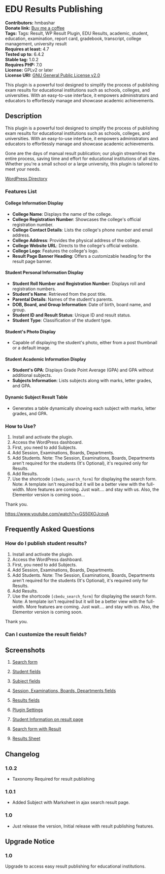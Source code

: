 # EDU Results Publishing

**Contributors:** hmbashar  
**Donate link:** [Buy me a coffee](https://www.buymeacoffee.com/hmbashar)  
**Tags:** Tags: Result, WP Result Plugin, EDU Results, academic, student, education, examination, report card, gradebook, transcript, college management, university result  
**Requires at least:** 4.7  
**Tested up to:** 6.4.2  
**Stable tag:** 1.0.2  
**Requires PHP:** 7.0  
**License:** GPLv2 or later  
**License URI:** [GNU General Public License v2.0](https://www.gnu.org/licenses/gpl-2.0.html)

This plugin is a powerful tool designed to simplify the process of publishing exam results for educational institutions such as schools, colleges, and universities. With an easy-to-use interface, it empowers administrators and educators to effortlessly manage and showcase academic achievements.

## Description

This plugin is a powerful tool designed to simplify the process of publishing exam results for educational institutions such as schools, colleges, and universities. With an easy-to-use interface, it empowers administrators and educators to effortlessly manage and showcase academic achievements.

Gone are the days of manual result publication; our plugin streamlines the entire process, saving time and effort for educational institutions of all sizes. Whether you're a small school or a large university, this plugin is tailored to meet your needs.

[WordPress Directory](https://wordpress.org/plugins/edu-results-publishing)

### **Features List**

#### College Information Display
- **College Name**: Displays the name of the college.
- **College Registration Number**: Showcases the college's official registration number.
- **College Contact Details**: Lists the college's phone number and email address.
- **College Address**: Provides the physical address of the college.
- **College Website URL**: Directs to the college's official website.
- **College Logo**: Features the college's logo.
- **Result Page Banner Heading**: Offers a customizable heading for the result page banner.

#### Student Personal Information Display
- **Student Roll Number and Registration Number**: Displays roll and registration numbers.
- **Student's Name**: Retrieved from the post title.
- **Parental Details**: Names of the student's parents.
- **DOB, Board, and Group Information**: Date of birth, board name, and group.
- **Student ID and Result Status**: Unique ID and result status.
- **Student Type**: Classification of the student type.

#### Student's Photo Display
- Capable of displaying the student's photo, either from a post thumbnail or a default image.

#### Student Academic Information Display
- **Student's GPA**: Displays Grade Point Average (GPA) and GPA without additional subjects.
- **Subjects Information**: Lists subjects along with marks, letter grades, and GPA.

#### Dynamic Subject Result Table
- Generates a table dynamically showing each subject with marks, letter grades, and GPA.

### How to Use?

1. Install and activate the plugin.
2. Access the WordPress dashboard.
3. First, you need to add Subjects.
4. Add Session, Examinations, Boards, Departments.
5. Add Students. Note: The Session, Examinations, Boards, Departments aren't required for the students (It's Optional), it's required only for Results.
6. Add Results.
7. Use the shortcode `[cbedu_search_form]` for displaying the search form. Note: A template isn't required but it will be a better view with the full-width.
   More features are coming. Just wait.... and stay with us. Also, the Elementor version is coming soon...

Thank you.

https://www.youtube.com/watch?v=GS50XOJcpvA

## Frequently Asked Questions

### How do I publish student results?

1. Install and activate the plugin.
2. Access the WordPress dashboard.
3. First, you need to add Subjects.
4. Add Session, Examinations, Boards, Departments.
5. Add Students. Note: The Session, Examinations, Boards, Departments aren't required for the students (It's Optional), it's required only for Results.
6. Add Results.
7. Use the shortcode `[cbedu_search_form]` for displaying the search form. Note: A template isn't required but it will be a better view with the full-width. More features are coming. Just wait.... and stay with us. Also, the Elementor version is coming soon.

Thank you.

### Can I customize the result fields?



## Screenshots

1. [Search form](https://raw.githubusercontent.com/hmbashar/edu-results-publishing/master/screenshots/screenshot-1.png)

2. [Student fields](https://raw.githubusercontent.com/hmbashar/edu-results-publishing/master/screenshots/screenshot-2.png)

3. [Subject fields](https://raw.githubusercontent.com/hmbashar/edu-results-publishing/master/screenshots/screenshot-3.png)

4. [Session, Examinations, Boards, Departments fields](https://raw.githubusercontent.com/hmbashar/edu-results-publishing/master/screenshots/screenshot-4.png)

5. [Results fields](https://raw.githubusercontent.com/hmbashar/edu-results-publishing/master/screenshots/screenshot-5.png)

6. [Plugin Settings](https://raw.githubusercontent.com/hmbashar/edu-results-publishing/master/screenshots/screenshot-6.png)

7. [Student Information on result page](https://raw.githubusercontent.com/hmbashar/edu-results-publishing/master/screenshots/screenshot-7.png)

8. [Search form with Result](https://raw.githubusercontent.com/hmbashar/edu-results-publishing/master/screenshots/screenshot-8.png)

9. [Results Sheet](https://raw.githubusercontent.com/hmbashar/edu-results-publishing/master/screenshots/screenshot-9.png)


## Changelog

### 1.0.2
- Taxonomy Required for result publishing

### 1.0.1
- Added Subject with Marksheet in ajax search result page.

### 1.0
- Just release the version, Initial release with result publishing features.

## Upgrade Notice

### 1.0
Upgrade to access easy result publishing for educational institutions.
